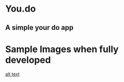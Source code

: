 # You.do
## A simple your do app
# Sample Images when fully developed
[alt text](https://github.com/ptech12/you.do/blob/master/readme_src/WireFrame_You.Do_desktop.png)
